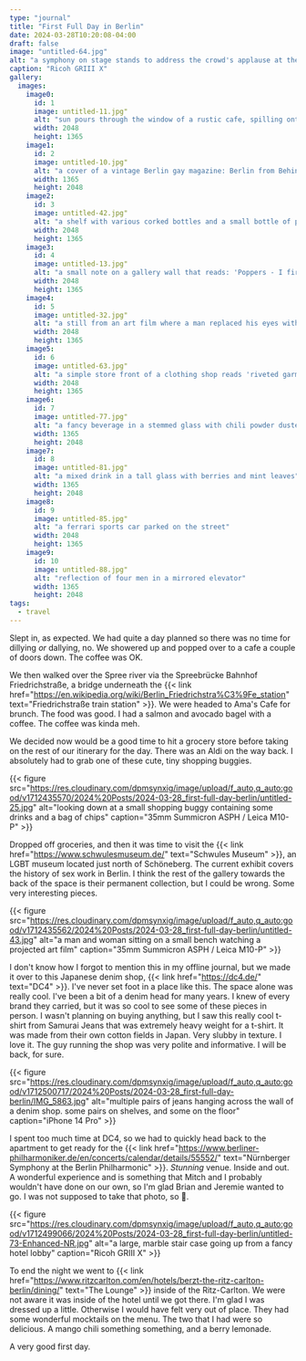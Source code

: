 ```yaml
---
type: "journal"
title: "First Full Day in Berlin"
date: 2024-03-28T10:20:08-04:00
draft: false
image: "untitled-64.jpg"
alt: "a symphony on stage stands to address the crowd's applause at the end of their show"
caption: "Ricoh GRIII X"
gallery:
  images:
    image0:
      id: 1
      image: untitled-11.jpg"
      alt: "sun pours through the window of a rustic cafe, spilling onto flowers on the window sill and cutlery on a table"
      width: 2048
      height: 1365
    image1:
      id: 2
      image: untitled-10.jpg"
      alt: "a cover of a vintage Berlin gay magazine: Berlin from Behind"
      width: 1365
      height: 2048
    image2:
      id: 3
      image: untitled-42.jpg"
      alt: "a shelf with various corked bottles and a small bottle of poppers that reads 'dumb bitch juice'"
      width: 2048
      height: 1365
    image3:
      id: 4
      image: untitled-13.jpg"
      alt: "a small note on a gallery wall that reads: 'Poppers - I first got into poppers at work and now they are my drug of choice. I had this French client who always showed up to my flat immaculately dressed on a Monday afternoon. He liked to listen to Edith Piaf, huff poppers and get fisted. I'd be there, elbow-deep in his hairy ass, thinking 'what is my life?!' I've since introduced them to a lot of straight clients. You have to be careful though. I once passed the bottle to a client, looked over and he was drinking them!'"
      width: 2048
      height: 1365
    image4:
      id: 5
      image: untitled-32.jpg"
      alt: "a still from an art film where a man replaced his eyes with anuses. he is in a threesome with two other men"
      width: 2048
      height: 1365
    image5:
      id: 6
      image: untitled-63.jpg"
      alt: "a simple store front of a clothing shop reads 'riveted garments - DC4 - genuine quality'"
      width: 2048
      height: 1365
    image6:
      id: 7
      image: untitled-77.jpg"
      alt: "a fancy beverage in a stemmed glass with chili powder dusted on the right side"
      width: 1365
      height: 2048
    image7:
      id: 8
      image: untitled-81.jpg"
      alt: "a mixed drink in a tall glass with berries and mint leaves"
      width: 1365
      height: 2048
    image8:
      id: 9
      image: untitled-85.jpg"
      alt: "a ferrari sports car parked on the street"
      width: 2048
      height: 1365
    image9:
      id: 10
      image: untitled-88.jpg"
      alt: "reflection of four men in a mirrored elevator"
      width: 1365
      height: 2048
tags:
  - travel
---
```


Slept in, as expected. We had quite a day planned so there was no time for dillying _or_ dallying, no. We showered up and popped over to a cafe a couple of doors down. The coffee was OK.

We then walked over the Spree river via the Spreebrücke Bahnhof Friedrichstraße, a bridge underneath the {{< link href="https://en.wikipedia.org/wiki/Berlin_Friedrichstra%C3%9Fe_station" text="Friedrichstraße train station" >}}. We were headed to Ama's Cafe for brunch. The food was good. I had a salmon and avocado bagel with a coffee. The coffee was kinda meh.

We decided now would be a good time to hit a grocery store before taking on the rest of our itinerary for the day. There was an Aldi on the way back. I absolutely had to grab one of these cute, tiny shopping buggies.

{{< figure src="https://res.cloudinary.com/dpmsynxig/image/upload/f_auto,q_auto:good/v1712435570/2024%20Posts/2024-03-28_first-full-day-berlin/untitled-25.jpg" alt="looking down at a small shopping buggy containing some drinks and a bag of chips" caption="35mm Summicron ASPH / Leica M10-P" >}}

Dropped off groceries, and then it was time to visit the {{< link href="https://www.schwulesmuseum.de/" text="Schwules Museum" >}}, an LGBT museum located just north of Schöneberg. The current exhibit covers the history of sex work in Berlin. I think the rest of the gallery towards the back of the space is their permanent collection, but I could be wrong. Some very interesting pieces.

{{< figure src="https://res.cloudinary.com/dpmsynxig/image/upload/f_auto,q_auto:good/v1712435562/2024%20Posts/2024-03-28_first-full-day-berlin/untitled-43.jpg" alt="a man and woman sitting on a small bench watching a projected art film" caption="35mm Summicron ASPH / Leica M10-P" >}}

I don't know how I forgot to mention this in my offline journal, but we made it over to this Japanese denim shop, {{< link href="https://dc4.de/" text="DC4" >}}. I've never set foot in a place like this. The space alone was really cool. I've been a bit of a denim head for many years. I knew of every brand they carried, but it was so cool to see some of these pieces in person. I wasn't planning on buying anything, but I saw this really cool t-shirt from Samurai Jeans that was extremely heavy weight for a t-shirt. It was made from their own cotton fields in Japan. Very slubby in texture. I love it. The guy running the shop was very polite and informative. I will be back, for sure.

{{< figure src="https://res.cloudinary.com/dpmsynxig/image/upload/f_auto,q_auto:good/v1712500717/2024%20Posts/2024-03-28_first-full-day-berlin/IMG_5863.jpg" alt="multiple pairs of jeans hanging across the wall of a denim shop. some pairs on shelves, and some on the floor" caption="iPhone 14 Pro" >}}

I spent too much time at DC4, so we had to quickly head back to the apartment to get ready for the {{< link href="https://www.berliner-philharmoniker.de/en/concerts/calendar/details/55552/" text="Nürnberger Symphony at the Berlin Philharmonic" >}}. _Stunning_ venue. Inside and out. A wonderful experience and is something that Mitch and I probably wouldn't have done on our own, so I'm glad Brian and Jeremie wanted to go. I was not supposed to take that photo, so 🤫.

{{< figure src="https://res.cloudinary.com/dpmsynxig/image/upload/f_auto,q_auto:good/v1712499066/2024%20Posts/2024-03-28_first-full-day-berlin/untitled-73-Enhanced-NR.jpg" alt="a large, marble stair case going up from a fancy hotel lobby" caption="Ricoh GRIII X" >}}

To end the night we went to {{< link href="https://www.ritzcarlton.com/en/hotels/berzt-the-ritz-carlton-berlin/dining/" text="The Lounge" >}} inside of the Ritz-Carlton. We were not aware it was inside of the hotel until we got there. I'm glad I was dressed up a little. Otherwise I would have felt very out of place. They had some wonderful mocktails on the menu. The two that I had were so delicious. A mango chili something something, and a berry lemonade.

A very good first day.

